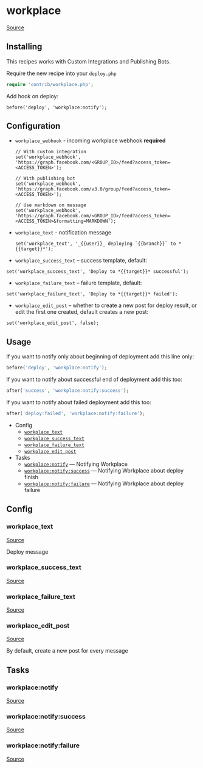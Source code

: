 <!-- DO NOT EDIT THIS FILE! -->
<!-- Instead edit contrib/workplace.php -->
<!-- Then run bin/docgen -->

# workplace

[Source](/contrib/workplace.php)


## Installing

This recipes works with Custom Integrations and Publishing Bots.

Require the new recipe into your `deploy.php`

```php
require 'contrib/workplace.php';
```

Add hook on deploy:

```
before('deploy', 'workplace:notify');
```

## Configuration

 - `workplace_webhook` - incoming workplace webhook **required**
   ```
   // With custom integration
   set('workplace_webhook', 'https://graph.facebook.com/<GROUP_ID>/feed?access_token=<ACCESS_TOKEN>');

   // With publishing bot
   set('workplace_webhook', 'https://graph.facebook.com/v3.0/group/feed?access_token=<ACCESS_TOKEN>');

   // Use markdown on message
   set('workplace_webhook', 'https://graph.facebook.com/<GROUP_ID>/feed?access_token=<ACCESS_TOKEN>&formatting=MARKDOWN');
   ```

 - `workplace_text` - notification message
   ```
   set('workplace_text', '_{{user}}_ deploying `{{branch}}` to *{{target}}*');
   ```

 - `workplace_success_text` – success template, default:
  ```
  set('workplace_success_text', 'Deploy to *{{target}}* successful');
  ```
 - `workplace_failure_text` – failure template, default:
  ```
  set('workplace_failure_text', 'Deploy to *{{target}}* failed');
  ```
 - `workplace_edit_post` – whether to create a new post for deploy result, or edit the first one created, default creates a new post:
  ```
  set('workplace_edit_post', false);
  ```

## Usage

If you want to notify only about beginning of deployment add this line only:

```php
before('deploy', 'workplace:notify');
```

If you want to notify about successful end of deployment add this too:

```php
after('success', 'workplace:notify:success');
```

If you want to notify about failed deployment add this too:

```php
after('deploy:failed', 'workplace:notify:failure');
```



* Config
  * [`workplace_text`](#workplace_text)
  * [`workplace_success_text`](#workplace_success_text)
  * [`workplace_failure_text`](#workplace_failure_text)
  * [`workplace_edit_post`](#workplace_edit_post)
* Tasks
  * [`workplace:notify`](#workplace:notify) — Notifying Workplace
  * [`workplace:notify:success`](#workplace:notify:success) — Notifying Workplace about deploy finish
  * [`workplace:notify:failure`](#workplace:notify:failure) — Notifying Workplace about deploy failure

## Config
### workplace_text
[Source](/contrib/workplace.php#L77)

Deploy message

### workplace_success_text
[Source](/contrib/workplace.php#L78)



### workplace_failure_text
[Source](/contrib/workplace.php#L79)



### workplace_edit_post
[Source](/contrib/workplace.php#L82)

By default, create a new post for every message


## Tasks
### workplace:notify
[Source](/contrib/workplace.php#L85)



### workplace:notify:success
[Source](/contrib/workplace.php#L110)



### workplace:notify:failure
[Source](/contrib/workplace.php#L122)



